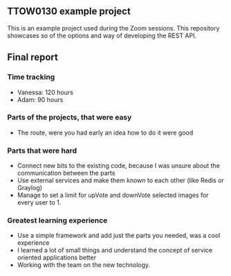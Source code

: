 ## TTOW0130 example project

This is an example project used during the Zoom sessions.
This repository showcases so of the options and way of developing the REST API.

## Final report
### Time tracking

- Vanessa: 120 hours
- Adam: 90 hours 

### Parts of the projects, that were easy
- The route, were you had early an idea how to do it were good

### Parts that were hard
- Connect new bits to the existing code, because I was unsure about the communication between the parts
- Use external services and make them known to each other (like Redis or Graylog)
- Manage to set a limit for upVote and downVote selected images for every user to 1.

### Greatest learning experience
- Use a simple framework and add just the parts you needed, was a cool experience
- I learned a lot of small things and understand the concept of service oriented applications better
- Working with the team on the new technology.
